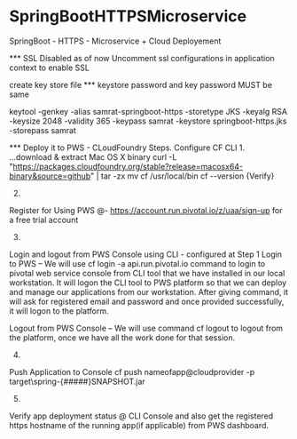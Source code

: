 # SpringBootHTTPSMicroservice
SpringBoot - HTTPS - Microservice + Cloud Deployement


*** SSL Disabled as of now 
Uncomment ssl configurations in application context to enable SSL

create key store file
*** keystore password and key password MUST be same

keytool -genkey -alias samrat-springboot-https -storetype JKS -keyalg RSA -keysize 2048 -validity 365 -keypass samrat -keystore springboot-https.jks -storepass samrat

*** Deploy it to PWS - CLoudFoundry
Steps.
Configure CF CLI
1.
...download & extract Mac OS X binary
curl -L "https://packages.cloudfoundry.org/stable?release=macosx64-binary&source=github" | tar -zx
mv cf /usr/local/bin
cf --version {Verify}

2. 
Register for Using PWS  @- https://account.run.pivotal.io/z/uaa/sign-up for a free trial account

3.
Login and logout from PWS Console using CLI - configured at Step 1
Login to PWS – We will use cf login -a api.run.pivotal.io command to login to pivotal web service console from CLI tool 
that we have installed in our local workstation. It will logon the CLI tool to PWS platform so that we can deploy 
and manage our applications from our workstation. 
After giving command, it will ask for registered email and password and once provided successfully, it will logon to the platform.

Logout from PWS Console – We will use command cf logout to logout from the platform, once we have all the work done for that session.

4.
Push Application to Console
cf push nameofapp@cloudprovider -p target\spring-{#####}SNAPSHOT.jar

5.
Verify app deployment status @ CLI Console and also get the registered https hostname of the running app(if applicable) from PWS dashboard.

